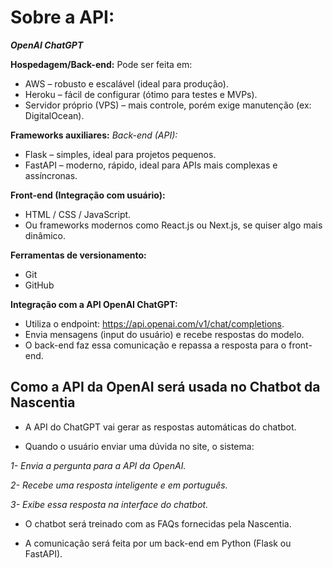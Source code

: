 # Sobre a API:

***OpenAI ChatGPT***

**Hospedagem/Back-end:**
Pode ser feita em:

- AWS – robusto e escalável (ideal para produção).
- Heroku – fácil de configurar (ótimo para testes e MVPs).
- Servidor próprio (VPS) – mais controle, porém exige manutenção (ex: DigitalOcean).
  
**Frameworks auxiliares:**
*Back-end (API):*

- Flask – simples, ideal para projetos pequenos.
- FastAPI – moderno, rápido, ideal para APIs mais complexas e assíncronas.

**Front-end (Integração com usuário):**

- HTML / CSS / JavaScript.
- Ou frameworks modernos como React.js ou Next.js, se quiser algo mais dinâmico.

**Ferramentas de versionamento:**

- Git
- GitHub

**Integração com a API OpenAI ChatGPT:**

- Utiliza o endpoint: https://api.openai.com/v1/chat/completions.
- Envia mensagens (input do usuário) e recebe respostas do modelo.
- O back-end faz essa comunicação e repassa a resposta para o front-end.


## Como a API da OpenAI será usada no Chatbot da Nascentia
 - A API do ChatGPT vai gerar as respostas automáticas do chatbot.

- Quando o usuário enviar uma dúvida no site, o sistema:

*1- Envia a pergunta para a API da OpenAI.*

*2- Recebe uma resposta inteligente e em português.*

*3- Exibe essa resposta na interface do chatbot.*

- O chatbot será treinado com as FAQs fornecidas pela Nascentia.

- A comunicação será feita por um back-end em Python (Flask ou FastAPI).


